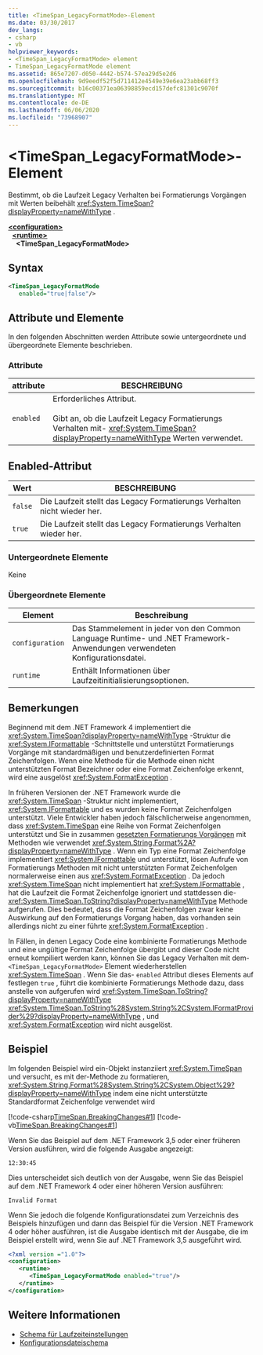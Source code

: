 ```yaml
---
title: <TimeSpan_LegacyFormatMode>-Element
ms.date: 03/30/2017
dev_langs:
- csharp
- vb
helpviewer_keywords:
- <TimeSpan_LegacyFormatMode> element
- TimeSpan_LegacyFormatMode element
ms.assetid: 865e7207-d050-4442-b574-57ea29d5e2d6
ms.openlocfilehash: 9d9eedf52f5d711412e4549e39e6ea23abb68ff3
ms.sourcegitcommit: b16c00371ea06398859ecd157defc81301c9070f
ms.translationtype: MT
ms.contentlocale: de-DE
ms.lasthandoff: 06/06/2020
ms.locfileid: "73968907"
---
```

# <a name="timespan_legacyformatmode-element"></a>\<TimeSpan_LegacyFormatMode>-Element

Bestimmt, ob die Laufzeit Legacy Verhalten bei Formatierungs Vorgängen mit Werten beibehält <xref:System.TimeSpan?displayProperty=nameWithType> .

[**\<configuration>**](../configuration-element.md)\
&nbsp;&nbsp;[**\<runtime>**](runtime-element.md)\
&nbsp;&nbsp;&nbsp;&nbsp;**\<TimeSpan_LegacyFormatMode>**  

## <a name="syntax"></a>Syntax

```xml
<TimeSpan_LegacyFormatMode
   enabled="true|false"/>
```

## <a name="attributes-and-elements"></a>Attribute und Elemente

In den folgenden Abschnitten werden Attribute sowie untergeordnete und übergeordnete Elemente beschrieben.

### <a name="attributes"></a>Attribute

|attribute|BESCHREIBUNG|
|---------------|-----------------|
|`enabled`|Erforderliches Attribut.<br /><br /> Gibt an, ob die Laufzeit Legacy Formatierungs Verhalten mit- <xref:System.TimeSpan?displayProperty=nameWithType> Werten verwendet.|

## <a name="enabled-attribute"></a>Enabled-Attribut

|Wert|BESCHREIBUNG|
|-----------|-----------------|
|`false`|Die Laufzeit stellt das Legacy Formatierungs Verhalten nicht wieder her.|
|`true`|Die Laufzeit stellt das Legacy Formatierungs Verhalten wieder her.|

### <a name="child-elements"></a>Untergeordnete Elemente

Keine

### <a name="parent-elements"></a>Übergeordnete Elemente

|Element|Beschreibung|
|-------------|-----------------|
|`configuration`|Das Stammelement in jeder von den Common Language Runtime- und .NET Framework-Anwendungen verwendeten Konfigurationsdatei.|
|`runtime`|Enthält Informationen über Laufzeitinitialisierungsoptionen.|

## <a name="remarks"></a>Bemerkungen

Beginnend mit dem .NET Framework 4 implementiert die <xref:System.TimeSpan?displayProperty=nameWithType> -Struktur die <xref:System.IFormattable> -Schnittstelle und unterstützt Formatierungs Vorgänge mit standardmäßigen und benutzerdefinierten Format Zeichenfolgen. Wenn eine Methode für die Methode einen nicht unterstützten Format Bezeichner oder eine Format Zeichenfolge erkennt, wird eine ausgelöst <xref:System.FormatException> .

In früheren Versionen der .NET Framework wurde die <xref:System.TimeSpan> -Struktur nicht implementiert, <xref:System.IFormattable> und es wurden keine Format Zeichenfolgen unterstützt. Viele Entwickler haben jedoch fälschlicherweise angenommen, dass <xref:System.TimeSpan> eine Reihe von Format Zeichenfolgen unterstützt und Sie in zusammen [gesetzten Formatierungs Vorgängen](../../../../standard/base-types/composite-formatting.md) mit Methoden wie verwendet <xref:System.String.Format%2A?displayProperty=nameWithType> . Wenn ein Typ eine Format Zeichenfolge implementiert <xref:System.IFormattable> und unterstützt, lösen Aufrufe von Formatierungs Methoden mit nicht unterstützten Format Zeichenfolgen normalerweise einen aus <xref:System.FormatException> . Da jedoch <xref:System.TimeSpan> nicht implementiert hat <xref:System.IFormattable> , hat die Laufzeit die Format Zeichenfolge ignoriert und stattdessen die- <xref:System.TimeSpan.ToString?displayProperty=nameWithType> Methode aufgerufen. Dies bedeutet, dass die Format Zeichenfolgen zwar keine Auswirkung auf den Formatierungs Vorgang haben, das vorhanden sein allerdings nicht zu einer führte <xref:System.FormatException> .

In Fällen, in denen Legacy Code eine kombinierte Formatierungs Methode und eine ungültige Format Zeichenfolge übergibt und dieser Code nicht erneut kompiliert werden kann, können Sie das Legacy Verhalten mit dem- `<TimeSpan_LegacyFormatMode>` Element wiederherstellen <xref:System.TimeSpan> . Wenn Sie das- `enabled` Attribut dieses Elements auf festlegen `true` , führt die kombinierte Formatierungs Methode dazu, dass anstelle von aufgerufen wird <xref:System.TimeSpan.ToString?displayProperty=nameWithType> <xref:System.TimeSpan.ToString%28System.String%2CSystem.IFormatProvider%29?displayProperty=nameWithType> , und <xref:System.FormatException> wird nicht ausgelöst.

## <a name="example"></a>Beispiel

Im folgenden Beispiel wird ein-Objekt instanziiert <xref:System.TimeSpan> und versucht, es mit der-Methode zu formatieren, <xref:System.String.Format%28System.String%2CSystem.Object%29?displayProperty=nameWithType> indem eine nicht unterstützte Standardformat Zeichenfolge verwendet wird

[!code-csharp[TimeSpan.BreakingChanges#1](../../../../../samples/snippets/csharp/VS_Snippets_CLR/timespan.breakingchanges/cs/legacyformatmode1.cs#1)]
[!code-vb[TimeSpan.BreakingChanges#1](../../../../../samples/snippets/visualbasic/VS_Snippets_CLR/timespan.breakingchanges/vb/legacyformatmode1.vb#1)]

Wenn Sie das Beispiel auf dem .NET Framework 3,5 oder einer früheren Version ausführen, wird die folgende Ausgabe angezeigt:

```console
12:30:45
```

Dies unterscheidet sich deutlich von der Ausgabe, wenn Sie das Beispiel auf dem .NET Framework 4 oder einer höheren Version ausführen:

```console
Invalid Format
```

Wenn Sie jedoch die folgende Konfigurationsdatei zum Verzeichnis des Beispiels hinzufügen und dann das Beispiel für die Version .NET Framework 4 oder höher ausführen, ist die Ausgabe identisch mit der Ausgabe, die im Beispiel erstellt wird, wenn Sie auf .NET Framework 3,5 ausgeführt wird.

```xml
<?xml version ="1.0"?>
<configuration>
   <runtime>
      <TimeSpan_LegacyFormatMode enabled="true"/>
   </runtime>
</configuration>
```

## <a name="see-also"></a>Weitere Informationen

- [Schema für Laufzeiteinstellungen](index.md)
- [Konfigurationsdateischema](../index.md)
